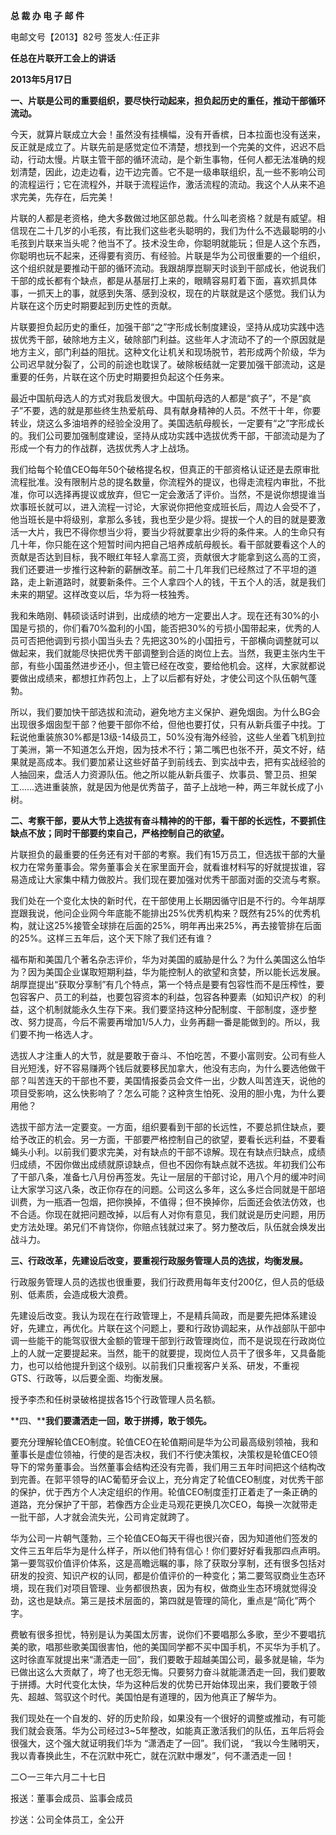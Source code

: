 **总 裁 办 电 子 邮 件**

 

电邮文号【2013】82号         签发人:任正非

 

 



**任总在片联开工会上的讲话**

 

**2013年5月17日**

**一、片联是公司的重要组织，要尽快行动起来，担负起历史的重任，推动干部循环流动。**

今天，就算片联成立大会！虽然没有挂横幅，没有开香槟，日本拉面也没有送来，反正就是成立了。片联先前是感觉定位不清楚，想找到一个完美的文件，迟迟不启动，行动太慢。片联主管干部的循环流动，是个新生事物，任何人都无法准确的规划清楚，因此，边走边看，边干边完善。它不是一级串联组织，乱一些不影响公司的流程运行；它在流程外，并联于流程运作，激活流程的流动。我这个人从来不追求完美，先存在，后完美！

片联的人都是老资格，绝大多数做过地区部总裁。什么叫老资格？就是有威望。相信现在二十几岁的小毛孩，有比我们这些老头聪明的，我们为什么不选最聪明的小毛孩到片联来当头呢？他当不了。技术没生命，你聪明就能玩；但是人这个东西，你聪明也玩不起来，还得要有资历、有经验。片联是华为公司很重要的一个组织，这个组织就是要推动干部的循环流动。我跟胡厚崑聊天时谈到干部成长，他说我们干部的成长都有个缺点，都是从基层打上来的，眼睛容易盯着下面，喜欢抓具体事，一抓天上的事，就感到失落、感到没权，现在的片联就是这个感觉。我们认为片联在这个历史时期要起到历史性的贡献。

片联要担负起历史的重任，加强干部“之”字形成长制度建设，坚持从成功实践中选拔优秀干部，破除地方主义，破除部门利益。这些年人才流动不了的一个原因就是地方主义，部门利益的阻扰。这种文化让机关和现场脱节，若形成两个阶级，华为公司迟早就分裂了，公司的前途也耽误了。破除板结就一定要加强干部流动，这是重要的任务，片联在这个历史时期要担负起这个任务来。

最近中国航母选人的方式对我启发很大。中国航母选的人都是“疯子”，不是“疯子”不要，选的就是那些终生热爱航母、具有献身精神的人员。不然干十年，你要转业，烧这么多油培养的经验全没用了。美国选航母舰长，一定要有“之”字形成长的。我们公司要加强制度建设，坚持从成功实践中选拔优秀干部，干部流动是为了形成一个有力的作战群，选拔优秀人才上战场。

我们给每个轮值CEO每年50个破格提名权，但真正的干部资格认证还是去原审批流程批准。没有限制片总的提名数量，你流程外的提议，也得走流程内审批，不批准，你可以选择再提议或放弃，但它一定会激活了评价。当然，不是说你想提谁当炊事班长就可以，进入流程一讨论，大家说你把他变成班长后，周边人会受不了，他当班长是中将级别，拿那么多钱，我也至少是少将。提拔一个人的目的就是要激活一大片，我巴不得你想当少将，要当少将就要拿出少将的条件来。人的生命只有几十年，你只能在这个短暂时间内把自己培养成航母舰长。看干部就要看这个人的贡献是否达到目标，我不眼红年轻人拿高工资，贡献很大才能拿到这么高的工资，我们还要进一步推行这种新的薪酬改革。前二十几年我们已经熬过了不平坦的道路，走上新道路时，就要新条件。三个人拿四个人的钱，干五个人的活，就是我们未来的期望。这样改变以后，华为将一枝独秀。

我和朱皓刚、韩硕谈话时讲到，出成绩的地方一定要出人才。现在还有30%的小国是亏损的，你们看70%盈利的小国，能否把30%的亏损小国带起来，优秀的人员可否把他调到亏损小国当头去？先把这30%的小国扭亏，干部横向调整就可以做起来，我们就能尽快把优秀干部调整到合适的岗位上去。当然，我更主张内生干部，有些小国虽然进步还小，但主管已经在改变，要给他机会。这样，大家就都说要做出成绩来，都想扛炸药包上，上了以后都有好处，才使公司这个队伍朝气蓬勃。

所以，我们要加快干部选拔和流动，避免地方主义保护、避免烟囱。为什么BG会出现很多烟囱型干部？他要干部你不给，但他也要打仗，只有从新兵蛋子中找。丁耘说他重装旅30%都是13级-14级员工，50%没有海外经验，这些人坐着飞机到拉丁美洲，第一不知道怎么开炮，因为技术不行；第二嘴巴也张不开，英文不好，结果就是高成本。我们要加紧让这些好苗子到前线去、到实战中去，把有实战经验的人抽回来，盘活人力资源队伍。他之所以能从新兵蛋子、炊事员、警卫员、担架工……选进重装旅，就是因为他是优秀苗子，苗子上战地一种，两三年就长成了小树。

**二、考察干部，要从大节上选拔有奋斗精神的的干部，看干部的长远性，不要抓住缺点不放；同时干部要约束自己，严格控制自己的欲望。**

片联担负的最重要的任务还有对干部的考察。我们有15万员工，但选拔干部的大量权力在常务董事会。常务董事会关在家里面开会，就看谁材料写的好就提拔谁，容易造成让大家集中精力做胶片。我们现在要加强对优秀干部面对面的交流与考察。

我们处在一个变化太快的新时代，在干部使用上长期因循守旧是不行的。今年胡厚崑跟我说，他问企业网今年底能不能排出25%优秀机构来？既然有25%的优秀机构，就让这25%接管全球排在后面的25%，明年再出来25%，再去接管排在后面的25%。这样三五年后，这个天下除了我们还有谁？

福布斯和美国几个著名杂志评价，华为对美国的威胁是什么？为什么美国这么怕华为？因为美国企业谋取短期利益，华为能控制人的欲望和贪婪，所以能长远发展。胡厚崑提出“获取分享制”有几个特点，第一个特点是要有包容性而不是压榨性，要包容客户、员工的利益，也要包容资本的利益，包容各种要素（如知识产权）的利益，这个机制就能永久生存下来。我们要坚持这种分配制度、干部制度，逐步整改、努力提高，今后不需要再增加1/5人力，业务再翻一番是能做到的。所以，我们要不拘一格选人才。

选拔人才注重人的大节，就是要敢于奋斗、不怕吃苦，不要小富则安。公司有些人目光短浅，好不容易赚两个钱后就要移民加拿大，他没有志向，为什么要选他做干部？叫苦连天的干部也不要，美国情报委员会文件一出，少数人叫苦连天，说他的项目受影响，这么快影响了？怎么可能？这种贪生怕死、没用的胆小鬼，为什么要用他？

选拔干部方法一定要变。一方面，组织要看到干部的长远性，不要总抓住缺点，要给予改正的机会。另一方面，干部要严格控制自己的欲望，要看长远利益，不要看蝇头小利。以前我们要求完美，对有缺点的干部不谅解。现在有缺点归缺点，成绩归成绩，不因你做出成绩就原谅缺点，但也不因你有缺点就不选拔。年初我们公布了干部八条，准备七八月份再签发。先让一层层的干部讨论，用八个月的缓冲时间让大家学习这八条，改正你存在的问题。公司这么多年，这么多烂合同就是干部培训费，为一瓶酒一包烟，把你换掉，不值得；但不换掉你，后面还会依法仿效，也不合适。你现在就把问题改掉，以后有人对你有意见，我们就说是历史问题，用历史方法处理。弟兄们不肯饶你，你赔点钱就过来了。努力整改后，队伍就会焕发出战斗力。

**三、行政改革，先建设后改变，要重视行政服务管理人员的选拔，均衡发展。**

行政服务管理人员的选拔也很重要，我们行政费用每年支付200亿，但人员的低级别、低素质，会造成极大浪费。

先建设后改变。我认为现在在行政管理上，不是精兵简政，而是要先把体系建设好，先建立，再优化。片联在这个问题上，要和行政协调起来，从作战部队干部中调一些能干的能驾驭很大金额的管理干部到行政管理岗位，而不是说现在行政岗位上的人就一定要提起来。当然，能干的就要提，现岗位人员干了很多年，又具备能力，也可以给他提升到这个级别。以前我们只重视客户关系、研发，不重视GTS、行政等，以后要全面、均衡发展。

授予李杰和任树录破格提拔各15个行政管理人员名额。

**四、****我们要潇洒走一回，敢于拼搏，敢于领先。**

要充分理解轮值CEO制度。轮值CEO在轮值期间是华为公司最高级别领袖，我和董事长是虚位领袖，行使的是否决权，我们不行使决策权，决策权是轮值CEO领导下的常务董事会。当然董事会结构还没有完善，我们用三五年时间把这个结构改到完善。在郭平领导的IAC葡萄牙会议上，充分肯定了轮值CEO制度，对优秀干部的保护，优于西方个人决定组织的作用。轮值CEO制度歪打正着走了一条正确的道路，充分保护了干部，若像西方企业走马观花更换几次CEO，每换一次就带走一批干部，人才就会流失光，公司肯定就跨了。

华为公司一片朝气蓬勃，三个轮值CEO每天干得也很兴奋，因为知道他们签发的文件三五年后华为是什么样子，所以他们特有信心！你们要好好看我那四点声明。第一要驾驭价值评价体系，这是高瞻远瞩的事，除了获取分享制，还有很多包括对研发的投资、知识产权的认同，都是价值评价的一种变化；第二要驾驭商业生态环境，现在我们对项目管理、业务都很热衷，因为有权，做商业生态环境就觉得没劲，这也是缺点。第三是技术层面的，第四就是管理的简化，重点是“简化”两个字。   

费敏有很多担忧，特别是认为美国太厉害，说你们不要唱那么多歌，至少不要唱抗美的歌，唱那些歌美国很害怕，他的美国同学都不买中国手机，不买华为手机了。这时徐直军就提出来“潇洒走一回”，我们要敢于超越美国公司，最多就是输，华为已做出这么大贡献了，垮了也无怨无悔。只要努力奋斗就能潇洒走一回，我们要敢于拼搏。大时代变化太快，华为这种后发的优势已开始体现出来，我们要敢于领先、超越、驾驭这个时代。美国怕是有道理的，因为他真正了解华为。

我们现处在一个自发的、好的历史阶段，如果没有一个很好的调整或推动，有可能我们就会衰落。华为公司经过3~5年整改，如能真正激活我们的队伍，五年后将会很强大，这个强大就证明我们华为 “潇洒走了一回”。我们说， “我以今生赌明天，我以青春换此生，不在沉默中死亡，就在沉默中爆发”，何不潇洒走一回！

二○一三年六月二十七日

 

报送：董事会成员、监事会成员

抄送：公司全体员工，全公开